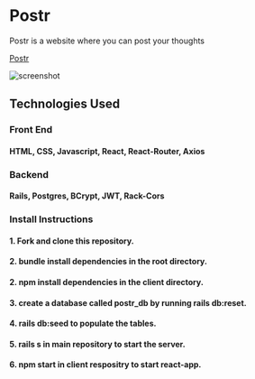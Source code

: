 # Postr

Postr is a website where you can post your thoughts

[Postr](https://jcP4.surge.sh)

![screenshot]("https://imgur.com/a/F7lS1H2")

## Technologies Used
### Front End
#### HTML, CSS, Javascript, React, React-Router, Axios
### Backend
#### Rails, Postgres, BCrypt, JWT, Rack-Cors

### Install Instructions
#### 1. Fork and clone this repository.
#### 2. bundle install dependencies in the root directory.
#### 2. npm install dependencies in the client directory.
#### 3. create a database called postr_db by running rails db:reset.
#### 4. rails db:seed to populate the tables.
#### 5. rails s in main repository to start the server.
#### 6. npm start in client respositry to start react-app.
